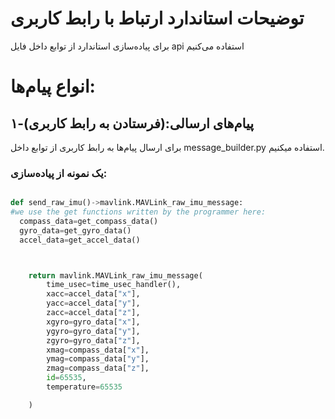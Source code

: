 # توضیحات استاندارد ارتباط با رابط کاربری
برای پیاده‌سازی استاندارد از توابع داخل فایل api استفاده می‌کنیم

# انواع پیام‌ها:

## ۱-پیام‌های ارسالی:(فرستادن به رابط کاربری)

برای ارسال پیام‌ها به رابط کاربری از توابع داخل message_builder.py استفاده میکنیم.

### یک نمونه از پیاده‌سازی:
```python

def send_raw_imu()->mavlink.MAVLink_raw_imu_message:
#we use the get functions written by the programmer here:
  compass_data=get_compass_data()
  gyro_data=get_gyro_data()
  accel_data=get_accel_data()



    return mavlink.MAVLink_raw_imu_message(
        time_usec=time_usec_handler(),
        xacc=accel_data["x"],
        yacc=accel_data["y"],
        zacc=accel_data["z"],
        xgyro=gyro_data["x"],
        ygyro=gyro_data["y"],
        zgyro=gyro_data["z"],
        xmag=compass_data["x"],
        ymag=compass_data["y"],
        zmag=compass_data["z"],
        id=65535,
        temperature=65535

    )





